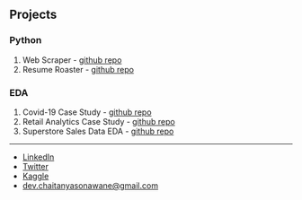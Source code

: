 ## Projects

### Python
1. Web Scraper - [github repo](https://github.com/phasehumans/web-scraper)
2. Resume Roaster - [github repo](https://github.com/phasehumans/resume-roaster)

### EDA
1. Covid-19 Case Study - [github repo]()
2. Retail Analytics Case Study - [github repo]()
3. Superstore Sales Data EDA - [github repo]()


---
- [LinkedIn]()
- [Twitter]()
- [Kaggle](https://www.kaggle.com/chaitanya197)
- dev.chaitanyasonawane@gmail.com
